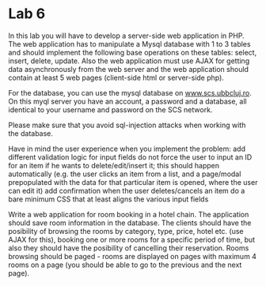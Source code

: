 # Lab 6

In this lab you will have to develop a server-side web application in PHP. The web application has to manipulate a Mysql database with 1 to 3 tables and should implement the following base operations on these tables: select, insert, delete, update. Also the web application must use AJAX for getting data asynchronously from the web server and the web application should contain at least 5 web pages (client-side html or server-side php).

For the database, you can use the mysql database on www.scs.ubbcluj.ro. On this myql server you have an account, a password and a database, all identical to your username and password on the SCS network.

Please make sure that you avoid sql-injection attacks when working with the database.

Have in mind the user experience when you implement the problem:
add different validation logic for input fields
do not force the user to input an ID for an item if he wants to delete/edit/insert it; this should happen automatically (e.g. the user clicks an item from a list, and a page/modal prepopulated with the data for that particular item is opened, where the user can edit it)
add confirmation when the user deletes/cancels an item
do a bare minimum CSS that at least aligns the various input fields

Write a web application for room booking in a hotel chain. The application should save room information in the database. The clients should have the posibility of browsing the rooms by category, type, price, hotel etc. (use AJAX for this), booking one or more rooms for a specific period of time, but also they should have the posibility of cancelling their reservation. Rooms browsing should be paged - rooms are displayed on pages with maximum 4 rooms on a page (you should be able to go to the previous and the next page).

